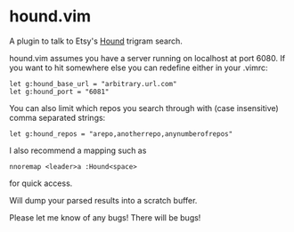 hound.vim
=========

A plugin to talk to Etsy's [Hound](https://github.com/etsy/Hound) trigram search.

hound.vim assumes you have a server running on localhost at port 6080. If you want to hit somewhere else you can redefine either in your .vimrc:

```vimscript
let g:hound_base_url = "arbitrary.url.com"
let g:hound_port = "6081"
```

You can also limit which repos you search through with (case insensitive) comma separated strings:

```vimscript
let g:hound_repos = "arepo,anotherrepo,anynumberofrepos"
```


I also recommend a mapping such as 

```vimscript
nnoremap <leader>a :Hound<space>
```
for quick access.

Will dump your parsed results into a scratch buffer.

Please let me know of any bugs! There will be bugs!

